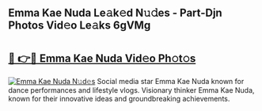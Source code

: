 ## Emma Kae Nuda Le𝚊k𝚎d N𝚞𝚍es - Part-Djn Photos Vid𝚎o Le𝚊ks 6gVMg

# <h2><a href="http://fbdr9m.evod.top/?m=Emma+Kae+Nuda">🔗 👉🔴 Emma Kae Nuda Vid𝚎o Ph𝚘t𝚘s</a></h2>

[![Emma Kae Nuda N𝚞d𝚎s](https://i.imgur.com/8V9OHl7.gif)](http://fbdr9m.evod.top/?m=Emma+Kae+Nuda)
Social media star Emma Kae Nuda known for dance performances and lifestyle vlogs. Visionary thinker Emma Kae Nuda, known for their innovative ideas and groundbreaking achievements. 
